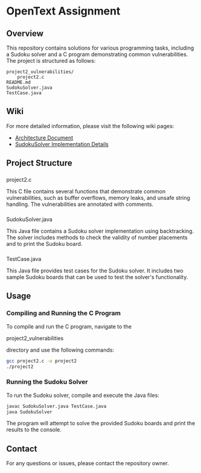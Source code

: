 # OpenText Assignment

## Overview

This repository contains solutions for various programming tasks, including a Sudoku solver and a C program demonstrating common vulnerabilities. The project is structured as follows:

```
project2_vulnerabilities/
    project2.c
README.md
SudokuSolver.java
TestCase.java
```

## Wiki
For more detailed information, please visit the following wiki pages:

* [Architecture Document](https://github.com/ashish-sahu/opentext-assignment/wiki/Architecture-Document)
* [SudokuSolver Implementation Details](https://github.com/ashish-sahu/opentext-assignment/wiki/Sudoku-Solver)

## Project Structure

### 

project2.c



This C file contains several functions that demonstrate common vulnerabilities, such as buffer overflows, memory leaks, and unsafe string handling. The vulnerabilities are annotated with comments.

### 

SudokuSolver.java



This Java file contains a Sudoku solver implementation using backtracking. The solver includes methods to check the validity of number placements and to print the Sudoku board.

### 

TestCase.java



This Java file provides test cases for the Sudoku solver. It includes two sample Sudoku boards that can be used to test the solver's functionality.

## Usage

### Compiling and Running the C Program

To compile and run the C program, navigate to the 

project2_vulnerabilities

 directory and use the following commands:

```sh
gcc project2.c -o project2
./project2
```

### Running the Sudoku Solver

To run the Sudoku solver, compile and execute the Java files:

```sh
javac SudokuSolver.java TestCase.java
java SudokuSolver
```

The program will attempt to solve the provided Sudoku boards and print the results to the console.

## Contact

For any questions or issues, please contact the repository owner.
